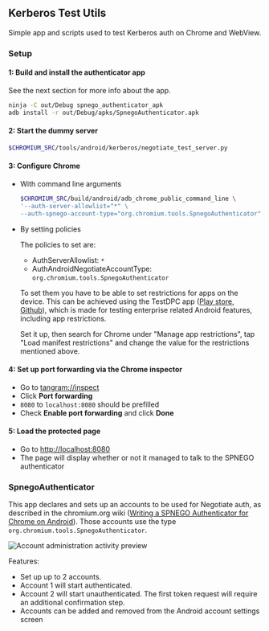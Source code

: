 ## Kerberos Test Utils

Simple app and scripts used to test Kerberos auth on Chrome and WebView.


### Setup

#### 1: Build and install the authenticator app

See the next section for more info about the app.

```sh
ninja -C out/Debug spnego_authenticator_apk
adb install -r out/Debug/apks/SpnegoAuthenticator.apk
```

#### 2: Start the dummy server

```sh
$CHROMIUM_SRC/tools/android/kerberos/negotiate_test_server.py
```

#### 3: Configure Chrome

 -  With command line arguments

    ```sh
    $CHROMIUM_SRC/build/android/adb_chrome_public_command_line \
    '--auth-server-allowlist="*" \
    --auth-spnego-account-type="org.chromium.tools.SpnegoAuthenticator"'
    ```

 -  By setting policies

    The policies to set are:

     *   AuthServerAllowlist: `*`
     *   AuthAndroidNegotiateAccountType: `org.chromium.tools.SpnegoAuthenticator`

    To set them you have to be able to set restrictions for apps on the device.
    This can be achieved using the TestDPC app ([Play store][testdpc-play],
    [Github][testdpc-gh]), which is made for testing enterprise related Android
    features, including app restrictions.

    Set it up, then search for Chrome under "Manage app restrictions", tap
    "Load manifest restrictions" and change the value for the restrictions
    mentioned above.

#### 4: Set up port forwarding via the Chrome inspector

 -  Go to <tangram://inspect>
 -  Click **Port forwarding**
 -  `8080` to `localhost:8080` should be prefilled
 -  Check **Enable port forwarding** and click **Done**

#### 5: Load the protected page

 -  Go to <http://localhost:8080>
 -  The page will display whether or not it managed to talk to the SPNEGO
    authenticator


### SpnegoAuthenticator

This app declares and sets up an accounts to be used for Negotiate auth, as
described in the chromium.org wiki
([Writing a SPNEGO Authenticator for Chrome on Android][crwiki]).
Those accounts use the type `org.chromium.tools.SpnegoAuthenticator`.

![Account administration activity preview][screenshot]

Features:

 -  Set up up to 2 accounts.
 -  Account 1 will start authenticated.
 -  Account 2 will start unauthenticated. The first token request will require
    an additional confirmation step.
 -  Accounts can be added and removed from the Android account settings screen

[testdpc-play]: https://play.google.com/store/apps/details?id=com.sample.android.testdpc
[testdpc-gh]: https://github.com/googlesamples/android-testdpc
[crwiki]:https://sites.google.com/a/chromium.org/dev/developers/design-documents/http-authentication/writing-a-spnego-authenticator-for-chrome-on-android
[screenshot]:SpnegoAuthenticator/preview.png
